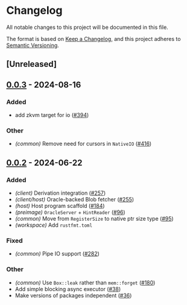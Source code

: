 # Changelog
All notable changes to this project will be documented in this file.

The format is based on [Keep a Changelog](https://keepachangelog.com/en/1.0.0/),
and this project adheres to [Semantic Versioning](https://semver.org/spec/v2.0.0.html).

## [Unreleased]

## [0.0.3](https://github.com/ethereum-optimism/kona/compare/kona-common-v0.0.2...kona-common-v0.0.3) - 2024-08-16

### Added
- add zkvm target for io ([#394](https://github.com/ethereum-optimism/kona/pull/394))

### Other
- *(common)* Remove need for cursors in `NativeIO` ([#416](https://github.com/ethereum-optimism/kona/pull/416))

## [0.0.2](https://github.com/ethereum-optimism/kona/compare/kona-common-v0.0.1...kona-common-v0.0.2) - 2024-06-22

### Added
- *(client)* Derivation integration ([#257](https://github.com/ethereum-optimism/kona/pull/257))
- *(client/host)* Oracle-backed Blob fetcher ([#255](https://github.com/ethereum-optimism/kona/pull/255))
- *(host)* Host program scaffold ([#184](https://github.com/ethereum-optimism/kona/pull/184))
- *(preimage)* `OracleServer` + `HintReader` ([#96](https://github.com/ethereum-optimism/kona/pull/96))
- *(common)* Move from `RegisterSize` to native ptr size type ([#95](https://github.com/ethereum-optimism/kona/pull/95))
- *(workspace)* Add `rustfmt.toml`

### Fixed
- *(common)* Pipe IO support ([#282](https://github.com/ethereum-optimism/kona/pull/282))

### Other
- *(common)* Use `Box::leak` rather than `mem::forget` ([#180](https://github.com/ethereum-optimism/kona/pull/180))
- Add simple blocking async executor ([#38](https://github.com/ethereum-optimism/kona/pull/38))
- Make versions of packages independent ([#36](https://github.com/ethereum-optimism/kona/pull/36))

